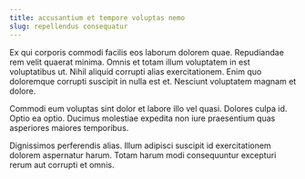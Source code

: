 ```yaml
---
title: accusantium et tempore voluptas nemo
slug: repellendus consequatur
---
```


Ex qui corporis commodi facilis eos laborum dolorem quae. Repudiandae rem velit quaerat minima. Omnis et totam illum voluptatem in est voluptatibus ut. Nihil aliquid corrupti alias exercitationem. Enim quo doloremque corrupti suscipit in nulla est et. Nesciunt voluptatem magnam et dolore.

Commodi eum voluptas sint dolor et labore illo vel quasi. Dolores culpa id. Optio ea optio. Ducimus molestiae expedita non iure praesentium quas asperiores maiores temporibus.

Dignissimos perferendis alias. Illum adipisci suscipit id exercitationem dolorem aspernatur harum. Totam harum modi consequuntur excepturi rerum aut corrupti et omnis.
